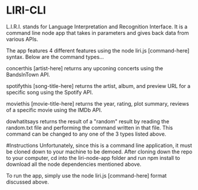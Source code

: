 # LIRI-CLI

L.I.R.I. stands for Language Interpretation and Recognition Interface. It is a command line node app that takes in parameters and gives back data from various APIs.


The app features 4 different features using the node liri.js [command-here] syntax. Below are the command types...

concerthis [artist-here] returns any upconing concerts using the BandsInTown API.

spotifythis [song-title-here] returns the artist, album, and preview URL for a specific song using the Spotify API.

moviethis [movie-title-here] returns the year, rating, plot summary, reviews of a specific movie using the IMDb API.

dowhatitsays returns the result of a "random" result by reading the random.txt file and performing the command written in that file. This command can be changed to any one of the 3 types listed above.

#Instructions
Unfortunately, since this is a command line application, it must be cloned down to your machine to be demoed. After cloning down the repo to your computer, cd into the liri-node-app folder and run npm install to download all the node dependencies mentioned above.

To run the app, simply use the node liri.js [command-here] format discussed above.
